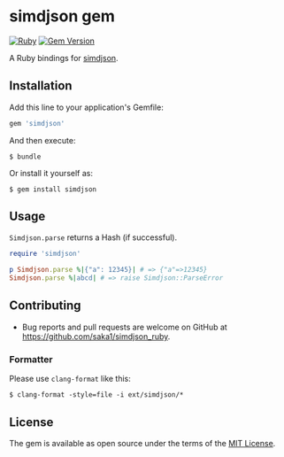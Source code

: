 # simdjson gem
[![Ruby](https://github.com/saka1/simdjson_ruby/workflows/Ruby/badge.svg)](https://github.com/saka1/simdjson_ruby/actions?query=workflow%3ARuby)
[![Gem Version](https://badge.fury.io/rb/simdjson.svg)](https://badge.fury.io/rb/simdjson)

A Ruby bindings for [simdjson](https://github.com/lemire/simdjson).

## Installation

Add this line to your application's Gemfile:

```ruby
gem 'simdjson'
```

And then execute:

    $ bundle

Or install it yourself as:

    $ gem install simdjson

## Usage

`Simdjson.parse` returns a Hash (if successful).

```ruby
require 'simdjson'

p Simdjson.parse %|{"a": 12345}| # => {"a"=>12345}
Simdjson.parse %|abcd| # => raise Simdjson::ParseError
```

## Contributing

- Bug reports and pull requests are welcome on GitHub at https://github.com/saka1/simdjson_ruby.

### Formatter

Please use `clang-format` like this:

```
$ clang-format -style=file -i ext/simdjson/*
```

## License

The gem is available as open source under the terms of the [MIT License](https://opensource.org/licenses/MIT).
